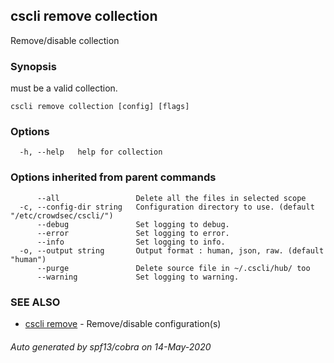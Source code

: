 ## cscli remove collection

Remove/disable collection

### Synopsis

<config> must be a valid collection.

```
cscli remove collection [config] [flags]
```

### Options

```
  -h, --help   help for collection
```

### Options inherited from parent commands

```
      --all                 Delete all the files in selected scope
  -c, --config-dir string   Configuration directory to use. (default "/etc/crowdsec/cscli/")
      --debug               Set logging to debug.
      --error               Set logging to error.
      --info                Set logging to info.
  -o, --output string       Output format : human, json, raw. (default "human")
      --purge               Delete source file in ~/.cscli/hub/ too
      --warning             Set logging to warning.
```

### SEE ALSO

* [cscli remove](cscli_remove.md)	 - Remove/disable configuration(s)

###### Auto generated by spf13/cobra on 14-May-2020
